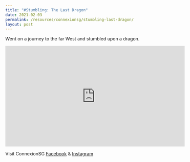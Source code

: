 ```yaml
---
title: "#Stumbling: The Last Dragon"
date: 2021-02-03
permalink: /resources/connexionsg/stumbling-last-dragon/
layout: post
---
```

Went on a journey to the far West and stumbled upon a dragon.

<iframe width="560" height="315" src="https://www.youtube.com/embed/t21mVWwKuLQ" title="YouTube video player" frameborder="0" allow="accelerometer; autoplay; clipboard-write; encrypted-media; gyroscope; picture-in-picture" allowfullscreen></iframe>

Visit ConnexionSG [Facebook](https://www.facebook.com/ConnexionSG) & [Instagram](https://www.instagram.com/connexionsg/)